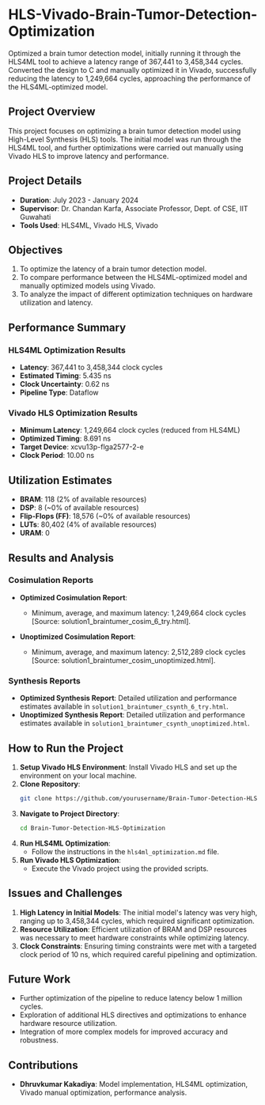 # HLS-Vivado-Brain-Tumor-Detection-Optimization
Optimized a brain tumor detection model, initially running it through the HLS4ML tool to achieve a latency range of 367,441 to 3,458,344 cycles. Converted the design to C and manually optimized it in Vivado, successfully reducing the latency to 1,249,664 cycles, approaching the performance of the HLS4ML-optimized model.

## Project Overview

This project focuses on optimizing a brain tumor detection model using High-Level Synthesis (HLS) tools. The initial model was run through the HLS4ML tool, and further optimizations were carried out manually using Vivado HLS to improve latency and performance.

## Project Details

- **Duration**: July 2023 - January 2024
- **Supervisor**: Dr. Chandan Karfa, Associate Professor, Dept. of CSE, IIT Guwahati
- **Tools Used**: HLS4ML, Vivado HLS, Vivado

## Objectives

1. To optimize the latency of a brain tumor detection model.
2. To compare performance between the HLS4ML-optimized model and manually optimized models using Vivado.
3. To analyze the impact of different optimization techniques on hardware utilization and latency.

## Performance Summary

### HLS4ML Optimization Results

- **Latency**: 367,441 to 3,458,344 clock cycles
- **Estimated Timing**: 5.435 ns
- **Clock Uncertainty**: 0.62 ns
- **Pipeline Type**: Dataflow

### Vivado HLS Optimization Results

- **Minimum Latency**: 1,249,664 clock cycles (reduced from HLS4ML)
- **Optimized Timing**: 8.691 ns
- **Target Device**: xcvu13p-flga2577-2-e
- **Clock Period**: 10.00 ns

## Utilization Estimates

- **BRAM**: 118 (2% of available resources)
- **DSP**: 8 (~0% of available resources)
- **Flip-Flops (FF)**: 18,576 (~0% of available resources)
- **LUTs**: 80,402 (4% of available resources)
- **URAM**: 0

## Results and Analysis

### Cosimulation Reports

- **Optimized Cosimulation Report**:
  - Minimum, average, and maximum latency: 1,249,664 clock cycles [Source: solution1_braintumer_cosim_6_try.html].
  
- **Unoptimized Cosimulation Report**:
  - Minimum, average, and maximum latency: 2,512,289 clock cycles [Source: solution1_braintumer_cosim_unoptimized.html].

### Synthesis Reports

- **Optimized Synthesis Report**: Detailed utilization and performance estimates available in `solution1_braintumer_csynth_6_try.html`.
- **Unoptimized Synthesis Report**: Detailed utilization and performance estimates available in `solution1_braintumer_csynth_unoptimized.html`.

## How to Run the Project

1. **Setup Vivado HLS Environment**: Install Vivado HLS and set up the environment on your local machine.
2. **Clone Repository**:
    ```bash
    git clone https://github.com/yourusername/Brain-Tumor-Detection-HLS-Optimization.git
    ```
3. **Navigate to Project Directory**:
    ```bash
    cd Brain-Tumor-Detection-HLS-Optimization
    ```
4. **Run HLS4ML Optimization**:
    - Follow the instructions in the `hls4ml_optimization.md` file.
5. **Run Vivado HLS Optimization**:
    - Execute the Vivado project using the provided scripts.

## Issues and Challenges

1. **High Latency in Initial Models**: The initial model's latency was very high, ranging up to 3,458,344 cycles, which required significant optimization.
2. **Resource Utilization**: Efficient utilization of BRAM and DSP resources was necessary to meet hardware constraints while optimizing latency.
3. **Clock Constraints**: Ensuring timing constraints were met with a targeted clock period of 10 ns, which required careful pipelining and optimization.

## Future Work

- Further optimization of the pipeline to reduce latency below 1 million cycles.
- Exploration of additional HLS directives and optimizations to enhance hardware resource utilization.
- Integration of more complex models for improved accuracy and robustness.

## Contributions

- **Dhruvkumar Kakadiya**: Model implementation, HLS4ML optimization, Vivado manual optimization, performance analysis.
